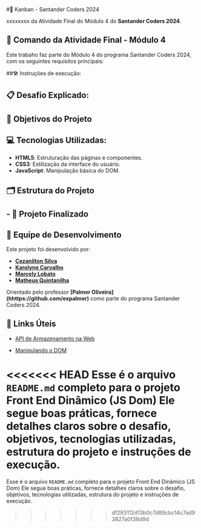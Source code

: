 
#📄 Kanban - Santander Coders 2024


xxxxxxxx da Atividade Final do Módulo 4 do **Santander Coders 2024**.

## 📆 Comando da Atividade Final - Módulo 4
Este trabaho faz parte do Módulo 4 do programa Santander Coders 2024, com os seguintes requisitos principais:

##🛠️ Instruções de execução:


## 📋 Desafio Explicado:



## 🎯 Objetivos do Projeto


## 💻 Tecnologias Utilizadas:

- **HTML5**: Estruturação das páginas e componentes.
- **CSS3**: Estilização da interface do usuário.
- **JavaScript**: Manipulação básica do DOM.

## 🗂️ Estrutura do Projeto



## - 🚀 Projeto Finalizado


## 👥 Equipe de Desenvolvimento
Este projeto foi desenvolvido por:

- **[Cezanilton Silva](https://github.com/Cezaniltom/)**
- **[Karolyne Carvalho](https://github.com/KarolyneC)**
- **[Marcely Lobato](https://github.com/marcelylobato/)**
- **[Matheus Quintanilha](github.com/MatheusQuintanilhaa)**


Orientado pelo professor **[Palmer Oliveira] (hhttps://github.com/expalmer)** como parte do programa Santander Coders 2024.


## 🔗 Links Úteis
- [API de Armazenamento na Web](https://developer.mozilla.org/pt-BR/docs/Web/API/Web_Storage_API)

- [Manipulando o DOM](http://devfuria.com.br/javascript/dom-manipulando-o-dom/)





<<<<<<< HEAD
Esse é o arquivo `README.md` completo para o projeto Front End Dinâmico (JS Dom) Ele segue boas práticas, fornece detalhes claros sobre o desafio, objetivos, tecnologias utilizadas, estrutura do projeto e instruções de execução.
=======
Esse é o arquivo `README.md` completo para o projeto Front End Dinâmico (JS Dom) Ele segue boas práticas, fornece detalhes claros sobre o desafio, objetivos, tecnologias utilizadas, estrutura do projeto e instruções de execução.
>>>>>>> df293112d13b0c7d89cbc14c7ad93827a0f38d9d
